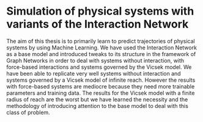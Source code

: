 # Simulation of physical systems with variants of the Interaction Network

The aim of this thesis is to primarily learn to predict trajectories of physical systems
by using Machine Learning. We have used the Interaction Network as a base
model and introduced tweaks to its structure in the framework of Graph Networks
in order to deal with systems without interaction, with force-based interactions and
systems governed by the Vicsek model. We have been able to replicate very well systems
without interaction and systems governed by a Vicsek model of infinite reach.
However the results with force-based systems are mediocre because they need more
trainable parameters and training data. The results for the Vicsek model with a finite
radius of reach are the worst but we have learned the necessity and the methodology
of introducing attention to the base model to deal with this class of problem.
